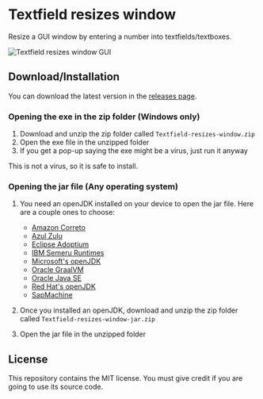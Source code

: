 # Textfield resizes window

Resize a GUI window by entering a number into textfields/textboxes.

![Textfield resizes window GUI](https://github.com/user-attachments/assets/b2653afe-bbc4-42ae-9497-5729e19d8527)

## Download/Installation

You can download the latest version in the [releases page](https://github.com/Synthird/Textfield-resizes-window/releases/latest).

### Opening the exe in the zip folder (Windows only)

1. Download and unzip the zip folder called ```Textfield-resizes-window.zip```
2. Open the exe file in the unzipped folder
3. If you get a pop-up saying the exe might be a virus, just run it anyway

This is not a virus, so it is safe to install.

### Opening the jar file (Any operating system)

1. You need an openJDK installed on your device to open the jar file. Here are a couple ones to choose:
    
    - [Amazon Correto](https://aws.amazon.com/corretto/)
    - [Azul Zulu](https://www.azul.com/downloads/?package=jdk#zulu)
    - [Eclipse Adoptium](https://adoptium.net/)
    - [IBM Semeru Runtimes](https://developer.ibm.com/languages/java/semeru-runtimes/)
    - [Microsoft's openJDK](https://www.microsoft.com/openjdk)
    - [Oracle GraalVM](https://www.graalvm.org/downloads/)
    - [Oracle Java SE](https://www.oracle.com/java/technologies/downloads/)
    - [Red Hat's openJDK](https://developers.redhat.com/products/openjdk/download)
    - [SapMachine](https://sap.github.io/SapMachine/)

2. Once you installed an openJDK, download and unzip the zip folder called ```Textfield-resizes-window-jar.zip```
3. Open the jar file in the unzipped folder

## License

This repository contains the MIT license. You must give credit if you are going to use its source code.
